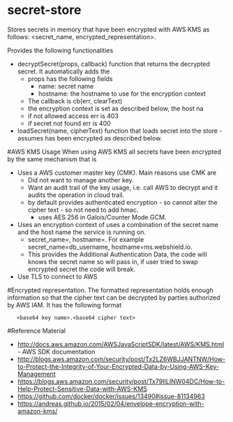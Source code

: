 # secret-store
Stores secrets in memory that have been encrypted with AWS KMS as follows: <secret_name, encrypted_representation>.

Provides the following functionalities
- decryptSecret(props, callback) function that returns the decrypted secret. It automatically adds the
  - props has the following fields
    - name: secret name
    - hostname: the hostname to use for the encryption context
  - The callback is cb(err, clearText)
  - the encryption context is set as described below, the host na
  - if not allowed access err is 403
  - if secret not found err is 400
- loadSecret(name, cipherText) function that loads secret into the store - assumes has been encrypted as described below.

#AWS KMS Usage
When using AWS KMS all secrets have been encrypted by the same mechanism that is
- Uses a AWS customer master key (CMK). Main reasons use CMK are
  - Did not want to manage another key.
  - Want an audit trail of the key usage, i.e. call AWS to decrypt and it audits the operation in cloud trail.
  - by default provides authenticated encryption - so cannot alter the cipher text - so not need to add hmac.
    - uses AES 256 in Galois/Counter Mode GCM.
- Uses an encryption context of uses a combination of the secret name and the host name the service is running on.
    - secret_name=<name of the secret>, hostname=<host-name>. For example secret_name=db_username, hostname=ms.webshield.io.
    - This provides the Additional Authentication Data, the code will knows the secret name so will pass in, if user tried to swap encrypted secret the code will break.
- Use TLS to connect to AWS

#Encrypted representation.
The formatted representation holds enough information so that the cipher text can be decrypted by parties authorized by AWS IAM. It has the following format

       <base64 key name>.<base64 cipher text>


#Reference Material
- http://docs.aws.amazon.com/AWSJavaScriptSDK/latest/AWS/KMS.html - AWS SDK documentation
- http://blogs.aws.amazon.com/security/post/Tx2LZ6WBJJANTNW/How-to-Protect-the-Integrity-of-Your-Encrypted-Data-by-Using-AWS-Key-Management
- https://blogs.aws.amazon.com/security/post/Tx79IILINW04DC/How-to-Help-Protect-Sensitive-Data-with-AWS-KMS
- https://github.com/docker/docker/issues/13490#issue-81134963
- https://andreas.github.io/2015/02/04/envelope-encryption-with-amazon-kms/
